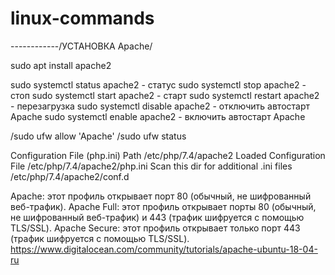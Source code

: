 # linux-commands

------------/УСТАНОВКА Apache/

sudo apt install apache2

sudo systemctl status apache2  - статус
sudo systemctl stop apache2    - стоп
sudo systemctl start apache2   - старт
sudo systemctl restart apache2 - перезагрузка
sudo systemctl disable apache2 - отключить автостарт Apache
sudo systemctl enable apache2  - включить автостарт Apache

/sudo ufw allow 'Apache'
/sudo ufw status

Configuration File (php.ini) Path	        /etc/php/7.4/apache2
Loaded Configuration File	                /etc/php/7.4/apache2/php.ini
Scan this dir for additional .ini files  	/etc/php/7.4/apache2/conf.d

Apache: этот профиль открывает порт 80 (обычный, не шифрованный веб-трафик).
Apache Full: этот профиль открывает порты 80 (обычный, не шифрованный веб-трафик) и 443 (трафик шифруется с помощью TLS/SSL).
Apache Secure: этот профиль открывает только порт 443 (трафик шифруется с помощью TLS/SSL).
https://www.digitalocean.com/community/tutorials/apache-ubuntu-18-04-ru
